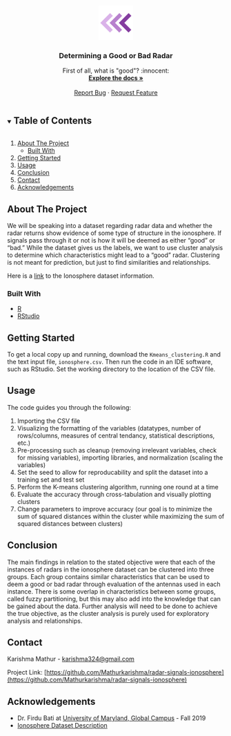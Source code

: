 <!-- PROJECT LOGO -->
<p align="center">
    <img src="images/logo.png" alt="Logo" width="80" height="80">
  </a>

  <h3 align="center">Determining a Good or Bad Radar</h3>

  <p align="center">
    First of all, what is "good"? :innocent:
    <br />
    <a href="https://github.com/Mathurkarishma/radar-signals-ionosphere"><strong>Explore the docs »</strong></a>
    <br />
    <br />
    <a href="https://github.com/Mathurkarishma/radar-signals-ionosphere/issues">Report Bug</a>
    ·
    <a href="https://github.com/Mathurkarishma/radar-signals-ionosphere/issues">Request Feature</a>
  </p>
</p>



<!-- TABLE OF CONTENTS -->
<details open="open">
  <summary><h2 style="display: inline-block">Table of Contents</h2></summary>
  <ol>
    <li>
      <a href="#about-the-project">About The Project</a>
      <ul>
        <li><a href="#built-with">Built With</a></li>
      </ul>
    </li>
    <li>
      <a href="#getting-started">Getting Started</a>
    </li>
    <li><a href="#usage">Usage</a></li>
    <li><a href="#conclusion">Conclusion</a></li>
    <li><a href="#contact">Contact</a></li>
    <li><a href="#acknowledgements">Acknowledgements</a></li>
  </ol>
</details>



<!-- ABOUT THE PROJECT -->
## About The Project

We will be speaking into a dataset regarding radar data and whether the radar returns show evidence of some type of structure in the ionosphere.  If signals pass through it or not is how it will be deemed as either “good” or “bad.”  While the dataset gives us the labels, we want to use cluster analysis to determine which characteristics might lead to a “good” radar.  Clustering is not meant for prediction, but just to find similarities and relationships.  

Here is a [link](https://archive.ics.uci.edu/ml/datasets/ionosphere) to the Ionosphere dataset information.

### Built With

* [R](https://cran.r-project.org/)
* [RStudio](https://rstudio.com/)


<!-- GETTING STARTED -->
## Getting Started

To get a local copy up and running, download the `Kmeans_clustering.R` and the text input file, `ionosphere.csv`. Then run the code in an IDE software, such as RStudio.  Set the working directory to the location of the CSV file.

<!-- USAGE EXAMPLES -->
## Usage

The code guides you through the following:

1. Importing the CSV file
2. Visualizing the formatting of the variables (datatypes, number of rows/columns, measures of central tendancy, statistical descriptions, etc.)
3. Pre-processing such as cleanup (removing irrelevant variables, check for missing variables), importing libraries, and normalization (scaling the variables)
4. Set the seed to allow for reproducability and split the dataset into a training set and test set
5. Perform the K-means clustering algorithm, running one round at a time
6. Evaluate the accuracy through cross-tabulation and visually plotting clusters
7. Change parameters to improve accuracy (our goal is to minimize the sum of squared distances within the cluster while maximizing the sum of squared distances between clusters)

<!-- CONCLUSION -->
## Conclusion

The main findings in relation to the stated objective were that each of the instances of radars in the ionosphere dataset can be clustered into three groups.  Each group contains similar characteristics that can be used to deem a good or bad radar through evaluation of the antennas used in each instance.  There is some overlap in characteristics between some groups, called fuzzy partitioning, but this may also add into the knowledge that can be gained about the data.  Further analysis will need to be done to achieve the true objective, as the cluster analysis is purely used for exploratory analysis and relationships.

<!-- CONTACT -->
## Contact

Karishma Mathur - karishma324@gmail.com

Project Link: [https://github.com/Mathurkarishma/radar-signals-ionosphere](https://github.com/Mathurkarishma/radar-signals-ionosphere)


<!-- ACKNOWLEDGEMENTS -->
## Acknowledgements

* Dr. Firdu Bati at [University of Maryland, Global Campus](https://www.umgc.edu/) - Fall 2019 </br >
* [Ionosphere Dataset Description](https://archive.ics.uci.edu/ml/datasets/ionosphere)

